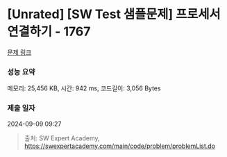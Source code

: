 # [Unrated] [SW Test 샘플문제] 프로세서 연결하기 - 1767 

[문제 링크](https://swexpertacademy.com/main/code/problem/problemDetail.do?contestProbId=AV4suNtaXFEDFAUf) 

### 성능 요약

메모리: 25,456 KB, 시간: 942 ms, 코드길이: 3,056 Bytes

### 제출 일자

2024-09-09 09:27



> 출처: SW Expert Academy, https://swexpertacademy.com/main/code/problem/problemList.do